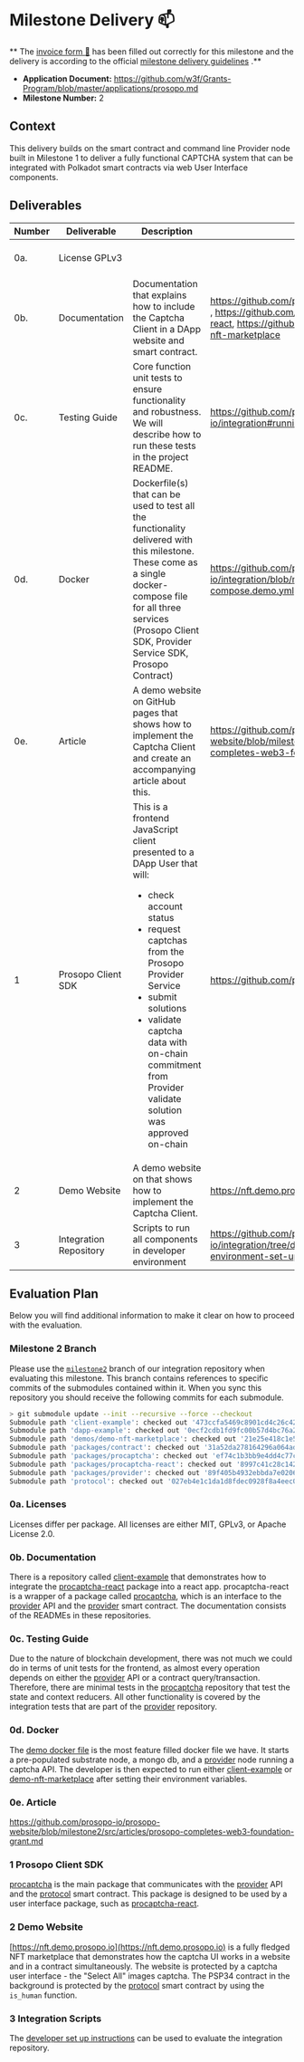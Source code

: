 # Milestone Delivery :mailbox:

**
The [invoice form :pencil:](https://docs.google.com/forms/d/e/1FAIpQLSfmNYaoCgrxyhzgoKQ0ynQvnNRoTmgApz9NrMp-hd8mhIiO0A/viewform)
has been filled out correctly for this milestone and the delivery is according to the
official [milestone delivery guidelines](https://github.com/w3f/Grants-Program/blob/master/docs/milestone-deliverables-guidelines.md)
.**

* **Application Document:** https://github.com/w3f/Grants-Program/blob/master/applications/prosopo.md
* **Milestone Number:** 2

## Context

This delivery builds on the smart contract and command line Provider node built in Milestone 1 to deliver a fully
functional CAPTCHA system that can be integrated with Polkadot smart contracts via web User Interface components.

## Deliverables

| Number | Deliverable            | Description                                                                                                                                                                                                                                                                                                      | Links                                                                                                                                             | Notes                                                                                                                       |
|--------|------------------------|------------------------------------------------------------------------------------------------------------------------------------------------------------------------------------------------------------------------------------------------------------------------------------------------------------------|---------------------------------------------------------------------------------------------------------------------------------------------------|-----------------------------------------------------------------------------------------------------------------------------|
| 0a.    | License	GPLv3          |                                                                                                                                                                                                                                                                                                                  |                                                                                                                                                   | Licenses are actually varied per repo                                                                                       |
| 0b.    | Documentation          | Documentation that explains how to include the Captcha Client in a DApp website and smart contract.                                                                                                                                                                                                              | https://github.com/prosopo-io/client-example , https://github.com/prosopo-io/procaptcha-react, https://github.com/prosopo-io/demo-nft-marketplace | Documentation is a combination of various package READMEs                                                                   |
| 0c.    | Testing Guide          | Core function unit tests to ensure functionality and robustness. We will describe how to run these tests in the project README.                                                                                                                                                                                  | https://github.com/prosopo-io/integration#running-tests                                                                                           | The frontend components are covered by integration tests in the provider package.                                           |
| 0d.    | Docker                 | Dockerfile(s) that can be used to test all the functionality delivered with this milestone. These come as a single docker-compose file for all three services (Prosopo Client SDK, Provider Service SDK, Prosopo Contract)                                                                                       | https://github.com/prosopo-io/integration/blob/main/docker-compose.demo.yml                                                                       | This docker file can be used to start a pre-populated substrate node, a mongo db, and a provider node running a captcha API |
| 0e.    | Article                | A demo website on GitHub pages that shows how to implement the Captcha Client and create an accompanying article about this.                                                                                                                                                                                     | https://github.com/prosopo-io/prosopo-website/blob/milestone2/src/articles/prosopo-completes-web3-foundation-grant.md                             |                                                                                                                             |
| 1      | Prosopo Client SDK     | This is a frontend JavaScript client presented to a DApp User that will: <ul><li>check account status</li><li>request captchas from the Prosopo Provider Service</li><li>submit solutions</li><li>validate captcha data with on-chain commitment from Provider validate solution was approved on-chain</li></ul> | https://github.com/prosopo-io/procaptcha                                                                                                          |                                                                                                                             |
| 2      | Demo Website           | A demo website on that shows how to implement the Captcha Client.                                                                                                                                                                                                                                                | https://nft.demo.prosopo.io/                                                                                                                      | Deployed on netlify                                                                                                         |
| 3      | Integration Repository | Scripts to run all components in developer environment                                                                                                                                                                                                                                                           | https://github.com/prosopo-io/integration/tree/develop#development-environment-set-up                                                             |

## Evaluation Plan

Below you will find additional information to make it clear on how to proceed with the evaluation.

### Milestone 2 Branch

Please use the [`milestone2`](https://github.com/prosopo-io/integration/tree/milestone2) branch of our integration
repository when evaluating this milestone. This branch contains references to specific commits of the submodules
contained within it. When you sync this repository you should receive the following commits for each submodule.

```bash
> git submodule update --init --recursive --force --checkout
Submodule path 'client-example': checked out '473ccfa5469c8901cd4c26c420105e680ffc06fa'
Submodule path 'dapp-example': checked out '0ecf2cdb1fd9fc00b57d4bc76a299fcf1afe79f1'
Submodule path 'demos/demo-nft-marketplace': checked out '21e25e418c1e53cd5094028ba1cac9e9e39fcee9'
Submodule path 'packages/contract': checked out '31a52da278164296a064adfe19a0fc36033a351b'
Submodule path 'packages/procaptcha': checked out 'ef74c1b3bb9e4dd4c77ce9caf0ca6d0d77e05b96'
Submodule path 'packages/procaptcha-react': checked out '8997c41c28c142de72290409623b3375d0781d77'
Submodule path 'packages/provider': checked out '89f405b4932ebbda7e02069c19cfcc1a02d4b79f'
Submodule path 'protocol': checked out '027eb4e1c1da1d8fdec0928f8a4eec09f0f81edb'
```

### 0a. Licenses

Licenses differ per package. All licenses are either MIT, GPLv3, or Apache License 2.0.

### 0b. Documentation

There is a repository called [client-example](https://github.com/prosopo-io/client-example) that demonstrates how to
integrate the [procaptcha-react](https://github.com/prosopo-io/procaptcha-react) package into a react app.
procaptcha-react is a wrapper of a package called [procaptcha](https://github.com/prosopo-io/procaptcha), which is an
interface to the [provider](https://github.com/prosopo-io/provider) API and
the [provider](https://github.com/prosopo-io/protocol) smart contract. The documentation consists of the READMEs in
these repositories.

### 0c. Testing Guide

Due to the nature of blockchain development, there was not much we could do in terms of unit tests for the frontend, as
almost every operation depends on either the [provider](https://github.com/prosopo-io/provider) API or a contract
query/transaction. Therefore, there are minimal tests in the [procaptcha](https://github.com/prosopo-io/procaptcha)
repository that test the state and context reducers. All other functionality is covered by the integration tests that
are part of the [provider](https://github.com/prosopo-io/provider#tests) repository.

### 0d. Docker

The [demo docker file](https://github.com/prosopo-io/integration/blob/main/docker-compose.demo.yml) is the most feature
filled docker file we have. It starts a pre-populated substrate node, a mongo db, and
a [provider](https://github.com/prosopo-io/provider) node running a captcha API. The developer is then expected to run
either [client-example](https://github.com/prosopo-io/client-example#how-to-run-locally)
or [demo-nft-marketplace](https://github.com/prosopo-io/demo-nft-marketplace#how-to-run-locally) after setting their
environment variables.

### 0e. Article

https://github.com/prosopo-io/prosopo-website/blob/milestone2/src/articles/prosopo-completes-web3-foundation-grant.md

### 1 Prosopo Client SDK

[procaptcha](https://github.com/prosopo-io/procaptcha) is the main package that communicates with
the [provider](https://github.com/prosopo-io/provider) API and the
[protocol](https://github.com/prosopo-io/protocol) smart contract. This package is designed to be used by a user
interface package, such as [procaptcha-react](https://github.com/prosopo-io/procaptcha-react).

### 2 Demo Website

[https://nft.demo.prosopo.io](https://nft.demo.prosopo.io) is a fully fledged NFT marketplace that demonstrates how the
captcha UI works in a website and in a contract simultaneously. The website is protected by a captcha user interface -
the "Select All" images captcha. The PSP34 contract in the background is protected by
the [protocol](https://github.com/prosopo-io/protocol) smart contract by using the `is_human` function.

### 3 Integration Scripts

The [developer set up instructions](https://github.com/prosopo-io/integration/tree/develop#development-environment-set-up)
can be used to evaluate the integration repository.
